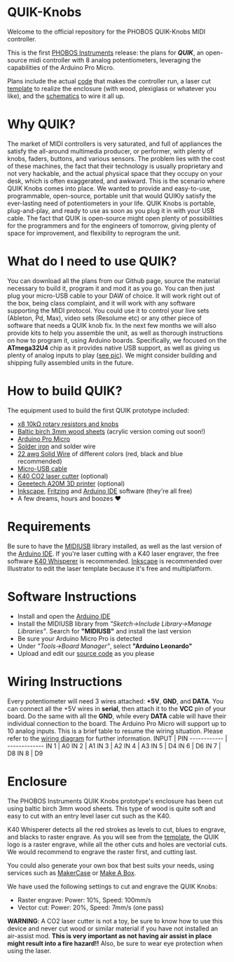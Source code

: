 # QUIK-Knobs
Welcome to the official repository for the PHOBOS QUIK-Knobs MIDI controller.

This is the first [PHOBOS Instruments](https://www.facebook.com/phobos.instruments/) release: the plans for _**QUIK**_, an open-source midi controller with 8 analog potentiometers, leveraging the capabilities of the Arduino Pro Micro.

Plans include the actual [code](https://github.com/phobos-instruments/QUIK-Knobs/blob/master/code/QUIK.ino) that makes the controller run, a laser cut [template](https://github.com/phobos-instruments/QUIK-Knobs/blob/master/assets/enclosure.svg) to realize the enclosure (with wood, plexiglass or whatever you like), and the [schematics](https://github.com/phobos-instruments/QUIK-Knobs/blob/master/assets/schematics.png) to wire it all up.

# Why QUIK?
The market of MIDI controllers is very saturated, and full of appliances the satisfy the all-around multimedia producer, or performer, with plenty of knobs, faders, buttons, and various sensors. The problem lies with the cost of these machines, the fact that their technology is usually proprietary and not very hackable, and the actual physical space that they occupy on your desk, which is often exaggerated, and awkward. This is the scenario where QUIK Knobs comes into place. We wanted to provide and easy-to-use, programmable, open-source, portable unit that would QUIKly satisfy the ever-lasting need of potentiometers in your life. QUIK Knobs is portable, plug-and-play, and ready to use as soon as you plug it in with your USB cable. The fact that QUIK is open-source might open plenty of possibilities for the programmers and for the engineers of tomorrow, giving plenty of space for improvement, and flexibility to reprogram the unit.

# What do I need to use QUIK?
You can download all the plans from our Github page, source the material necessary to build it, program it and mod it as you go. You can then just plug your micro-USB cable to your DAW of choice. It will work right out of the box, being class complaint, and it will work with any software supporting the MIDI protocol. You could use it to control your live sets (Ableton, Pd, Max), video sets (Resolume etc) or any other piece of software that needs a QUIK knob fix. In the next few months we will also provide kits to help you assemble the unit, as well as thorough instructions on how to program it, using Arduino boards. Specifically, we focused on the **ATmega32U4** chip as it provides native USB support, as well as giving us plenty of analog inputs to play ([see pic](https://i.stack.imgur.com/SEiwb.png)). We might consider building and shipping fully assembled units in the future.

# How to build QUIK?
The equipment used to build the first QUIK prototype included:
* [x8 10kΩ rotary resistors and knobs](https://amzn.to/3k9vBNa)
* [Baltic birch 3mm wood sheets](https://amzn.to/33n5P1l) (acrylic version coming out soon!)
* [Arduino Pro Micro](https://amzn.to/35uFa58)
* [Solder iron](https://amzn.to/33mGC7c) and solder wire
* [22 awg Solid Wire](https://amzn.to/2RlHK5f) of different colors (red, black and blue recommended)
* [Micro-USB cable](https://amzn.to/3kdsOCF)
* [K40 CO2 laser cutter](https://amzn.to/2ZtSumr) (optional)
* [Geeetech A20M 3D printer](https://amzn.to/35xCeFa) (optional)
* [Inkscape](https://inkscape.org/), [Fritzing](https://fritzing.org/) and [Arduino IDE](https://www.arduino.cc/en/main/software) software (they're all free)
* A few dreams, hours and boozes ❤️

# Requirements
Be sure to have the [MIDIUSB](https://www.arduino.cc/en/Reference/MIDIUSB) library installed, as well as the last version of the [Arduino IDE](https://www.arduino.cc/en/main/software). If you're laser cutting with a K40 laser engraver, the free software [K40 Whisperer](https://www.scorchworks.com/K40whisperer/k40whisperer.html) is recommended. [Inkscape](https://inkscape.org/) is recommended over Illustrator to edit the laser template because it's free and multiplatform.

# Software Instructions
* Install and open the [Arduino IDE](https://www.arduino.cc/en/main/software)
* Install the MIDIUSB library from *"Sketch->Include Library->Manage Libraries"*. Search for **"MIDIUSB"** and install the last version
* Be sure your Arduino Micro Pro is detected
* Under *"Tools->Board Manager"*, select **"Arduino Leonardo"**
* Upload and edit our [source code](https://github.com/phobos-instruments/QUIK-Knobs/blob/master/code/QUIK.ino) as you please

# Wiring Instructions
Every potentiometer will need 3 wires attached: **+5V**, **GND**, and **DATA**. You can connect all the +5V wires in **serial**, then attach it to the **VCC** pin of your board.
Do the same with all the **GND**, while every **DATA** cable will have their individual connection to the board. The Arduino Pro Micro will support up to 10 analog inputs. This is a brief table to resume the wiring situation. Please refer to the [wiring diagram](https://github.com/phobos-instruments/QUIK-Knobs/blob/master/assets/schematics.png) for further information.
INPUT | PIN
------------ | -------------
IN 1 | A0
IN 2 | A1
IN 3 | A2
IN 4 | A3
IN 5 | D4
IN 6 | D6
IN 7 | D8
IN 8 | D9

# Enclosure
The PHOBOS Instruments QUIK Knobs prototype's enclosure has been cut using baltic birch 3mm wood sheets. This type of wood is quite soft and easy to cut with an entry level laser cut such as the K40.

K40 Whisperer detects all the red strokes as levels to cut, blues to engrave, and blacks to raster engrave. As you will see from the [template](https://github.com/phobos-instruments/QUIK-Knobs/blob/master/assets/enclosure.svg), the QUIK logo is a raster engrave, while all the other cuts and holes are vectorial cuts. We would recommend to engrave the raster first, and cutting last.

You could also generate your own box that best suits your needs, using services such as [MakerCase](https://www.makercase.com/) or [Make A Box](https://makeabox.io/).

We have used the following settings to cut and engrave the QUIK Knobs:
* Raster engrave: Power: 10%, Speed: 100mm/s
* Vector cut: Power: 20%, Speed: 7mm/s (one pass)

**WARNING**: A CO2 laser cutter is not a toy, be sure to know how to use this device and never cut wood or similar material if you have not installed an air-assist mod. **This is very important as not having air assist in place might result into a fire hazard!!** Also, be sure to wear eye protection when using the laser.
